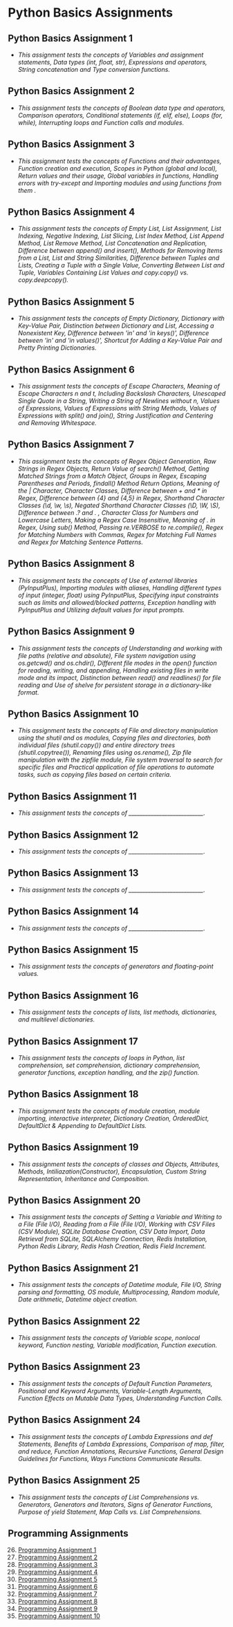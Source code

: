 # Python Basics Assignments

## Python Basics Assignment 1
   - *This assignment tests the concepts of Variables and assignment statements, Data types (int, float, str), Expressions and operators, String concatenation and Type conversion functions.*
     
## Python Basics Assignment 2
   - *This assignment tests the concepts of Boolean data type and operators, Comparison operators, Conditional statements (if, elif, else), Loops (for, while), Interrupting loops and Function calls and modules.*

## Python Basics Assignment 3
   - *This assignment tests the concepts of Functions and their advantages, Function creation and execution, Scopes in Python (global and local), Return values and their usage, Global variables in functions, Handling errors with try-except and Importing modules and using functions from them .*

## Python Basics Assignment 4
   - *This assignment tests the concepts of Empty List, List Assignment, List Indexing, Negative Indexing, List Slicing, List Index Method, List Append Method, List Remove Method, List Concatenation and Replication, Difference between append() and insert(), Methods for Removing Items from a List, List and String Similarities, Difference between Tuples and Lists, Creating a Tuple with a Single Value, Converting Between List and Tuple, Variables Containing List Values and copy.copy() vs. copy.deepcopy().*

## Python Basics Assignment 5
   - *This assignment tests the concepts of Empty Dictionary, Dictionary with Key-Value Pair, Distinction between Dictionary and List, Accessing a Nonexistent Key, Difference between 'in' and 'in keys()', Difference between 'in' and 'in values()', Shortcut for Adding a Key-Value Pair and Pretty Printing Dictionaries.*

## Python Basics Assignment 6
   - *This assignment tests the concepts of Escape Characters, Meaning of Escape Characters n and t, Including Backslash Characters, Unescaped Single Quote in a String, Writing a String of Newlines without n, Values of Expressions, Values of Expressions with String Methods, Values of Expressions with split() and join(), String Justification and Centering and Removing Whitespace.*

## Python Basics Assignment 7
   - *This assignment tests the concepts of  Regex Object Generation, Raw Strings in Regex Objects, Return Value of search() Method, Getting Matched Strings from a Match Object, Groups in Regex, Escaping Parentheses and Periods, findall() Method Return Options, Meaning of the | Character, Character Classes, Difference between + and * in Regex, Difference between {4} and {4,5} in Regex, Shorthand Character Classes (\d, \w, \s), Negated Shorthand Character Classes (\D, \W, \S), Difference between .? and . , Character Class for Numbers and Lowercase Letters, Making a Regex Case Insensitive, Meaning of . in Regex, Using sub() Method, Passing re.VERBOSE to re.compile(), Regex for Matching Numbers with Commas, Regex for Matching Full Names and Regex for Matching Sentence Patterns.*

## Python Basics Assignment 8
   - *This assignment tests the concepts of Use of external libraries (PyInputPlus), Importing modules with aliases, Handling different types of input (integer, float) using PyInputPlus, Specifying input constraints such as limits and allowed/blocked patterns, Exception handling with PyInputPlus and Utilizing default values for input prompts.*
     
## Python Basics Assignment 9
   - *This assignment tests the concepts of Understanding and working with file paths (relative and absolute), File system navigation using os.getcwd() and os.chdir(), Different file modes in the open() function for reading, writing, and appending, Handling existing files in write mode and its impact, Distinction between read() and readlines() for file reading and 
Use of shelve for persistent storage in a dictionary-like format.*

## Python Basics Assignment 10
   - *This assignment tests the concepts of File and directory manipulation using the shutil and os modules, Copying files and directories, both individual files (shutil.copy()) and entire directory trees (shutil.copytree()), Renaming files using os.rename(), Zip file manipulation with the zipfile module, File system traversal to search for specific files and 
Practical application of file operations to automate tasks, such as copying files based on certain criteria.*

## Python Basics Assignment 11
   - *This assignment tests the concepts of ___________________________.*

## Python Basics Assignment 12
   - *This assignment tests the concepts of ___________________________.*

## Python Basics Assignment 13
   - *This assignment tests the concepts of ___________________________.*
     
## Python Basics Assignment 14
   - *This assignment tests the concepts of ___________________________.*
     
## Python Basics Assignment 15
   - *This assignment tests the concepts of generators and floating-point values.*
    
## Python Basics Assignment 16
   - *This assignment tests the concepts of lists, list methods, dictionaries, and multilevel dictionaries.*

## Python Basics Assignment 17
   - *This assignment tests the concepts of loops in Python, list comprehension, set comprehension, dictionary comprehension, generator functions, exception handling, and the zip() function.*

## Python Basics Assignment 18
   - *This assignment tests the concepts of module creation, module importing, interactive interpreter, Dictionary Creation, OrderedDict, DefaultDict & Appending to DefaultDict Lists.*

## Python Basics Assignment 19
   - *This assignment tests the concepts of classes and Objects, Attributes, Methods, Intiliazation(Constructor), Encapsulation, Custom String Representation, Inheritance and Composition.*

## Python Basics Assignment 20
   - *This assignment tests the concepts of Setting a Variable and Writing to a File (File I/O), Reading from a File (File I/O), Working with CSV Files (CSV Module), SQLite Database Creation, CSV Data Import, Data Retrieval from SQLite, SQLAlchemy Connection, Redis Installation, Python Redis Library, Redis Hash Creation, Redis Field Increment.*

## Python Basics Assignment 21
   - *This assignment tests the concepts of Datetime module, File I/O, String parsing and formatting, OS module, Multiprocessing, Random module, Date arithmetic, Datetime object creation.*

## Python Basics Assignment 22
   - *This assignment tests the concepts of Variable scope, nonlocal keyword, Function nesting, Variable modification, Function execution.*

## Python Basics Assignment 23
   - *This assignment tests the concepts of Default Function Parameters, Positional and Keyword Arguments, Variable-Length Arguments, Function Effects on Mutable Data Types, Understanding Function Calls.*

## Python Basics Assignment 24
   - *This assignment tests the concepts of Lambda Expressions and def Statements, Benefits of Lambda Expressions, Comparison of map, filter, and reduce, Function Annotations, Recursive Functions, General Design Guidelines for Functions, Ways Functions Communicate Results.*

## Python Basics Assignment 25
   - *This assignment tests the concepts of List Comprehensions vs. Generators, Generators and Iterators, Signs of Generator Functions, Purpose of yield Statement, Map Calls vs. List Comprehensions.*
     
## Programming Assignments

26. [Programming Assignment 1](#programming-assignment-1)
27. [Programming Assignment 2](#programming-assignment-2)
28. [Programming Assignment 3](#programming-assignment-3)
29. [Programming Assignment 4](#programming-assignment-4)
30. [Programming Assignment 5](#programming-assignment-5)
31. [Programming Assignment 6](#programming-assignment-6)
32. [Programming Assignment 7](#programming-assignment-7)
33. [Programming Assignment 8](#programming-assignment-8)
34. [Programming Assignment 9](#programming-assignment-9)
35. [Programming Assignment 10](#programming-assignment-10)










